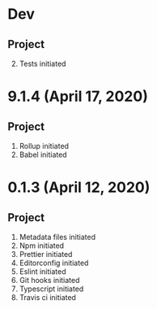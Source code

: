 # Dev

## Project

2. Tests initiated

# 9.1.4 (April 17, 2020)

## Project

1. Rollup initiated
2. Babel initiated

# 0.1.3 (April 12, 2020)

## Project

1. Metadata files initiated
2. Npm initiated
3. Prettier initiated
4. Editorconfig initiated
5. Eslint initiated
6. Git hooks initiated
7. Typescript initiated
8. Travis ci initiated
